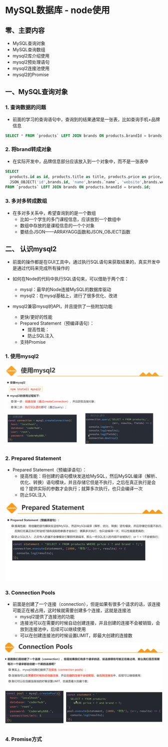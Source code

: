 # MySQL数据库 - node使用

## 零、主要内容

- MySQL查询对象
- MySQL查询数组
- mysql2库介绍使用
- mysql2预处理语句
- mysql2连接池使用
- mysql2的Promise

## 一、MySQL查询对象

### 1. 查询数据的问题

- 前面的学习的查询语句中，查询到的结果通常是一张表，比如查询手机+品牌信息

```sql
SELECT * FROM `products` LEFT JOIN brands ON products.brandId = brands.id;
```

### 2. 将brand转成对象

- 在实际开发中，品牌信息部分应该放入到一个对象中，而不是一张表中

```sql
SELECT 
  products.id as id, products.title as title, products.price as price,
  JSON_OBJECT('id',brands.id, 'name',brands.`name`, 'website',brands.website, 'rank', brands.worldRank) as brand
FROM `products` LEFT JOIN brands ON products.brandId = brands.id;
```

### 3. 多对多转成数组

- 在多对多关系中，希望查询到的是一个数组
  - 比如一个学生的多门课程信息，应该放到一个数组中
  - 数组中存放的是课程信息的一个个对象
  - 要结合JSON——ARRAYAGG函数和JSON_OBJECT函数

## 二、 认识mysql2

- 前面的操作都是在GUI工具中，通过执行SQL语句来获取结果的，真实开发中是通过代码来完成所有操作的
- 如何在Node的代码中执行SQL语句来，可以借助于两个库：
  - mysql：最早的Node连接MySQL的数据库驱动
  - mysql2：在mysql基础上，进行了很多优化、改进

- mysql2兼容mysql的API，并且提供了一些附加功能
  - 更快/更好的性能
  - Prepared Statement（预编译语句）：
    - 提高性能：
    - 防止SQL注入
  - 支持Promise

### 1. 使用mysql2

![Alt text](image-84.png)

### 2. Prepared Statement

- Prepared Statement（预编译语句）：
  - 提高性能：将创建的语句模块发送给MySQL，然后MySQL编译（解析、优化、转换）语句模块，并且存储它但是不执行，之后在真正执行是会给？提供实际的参数才会执行；就算多次执行，也只会编译一次
  - 防止SQL注入

![Alt text](image-85.png)

### 3. Connection Pools

- 前面是创建了一个连接（connection），但是如果有很多个请求的话，该连接可能正在被占用，这时候就需要创建多个连接，这就是连接池
  - mysql2提供了连接池的功能
  - 连接池可以在需要的时候自动创建连接，并且创建的连接不会被销毁，会放到连接池中，后续可以继续使用
  - 可以在创建连接池的时候设置LIMIT，即最大创建的连接数

![Alt text](image-86.png)

### 4. Promise方式

